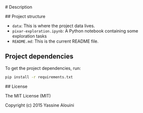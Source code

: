 # Description

## Project structure


* `data`: This is where the project data lives.
* `pixar-exploration.ipynb`: A Python notebook containing some exploration tasks
* `README.md`: This is the current README file.

## Project dependencies

To get the project dependencies, run:

```bash
pip install -r requirements.txt
```

## License

The MIT License (MIT)

Copyright (c) 2015 Yassine Alouini
